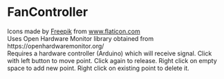 # FanController

<div>Icons made by <a href="https://www.freepik.com" title="Freepik">Freepik</a> from <a href="https://www.flaticon.com/" title="Flaticon">www.flaticon.com</a></div>
<div>Uses Open Hardware Monitor library obtained from https://openhardwaremonitor.org/</div>
Requires a hardware controller (Arduino) which will receive signal.
Click with left button to move point. Click again to release. Right click on empty space to add new point. Right click on existing point to delete it.
